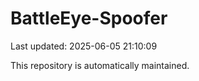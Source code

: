 # BattleEye-Spoofer

Last updated: 2025-06-05 21:10:09

This repository is automatically maintained.
